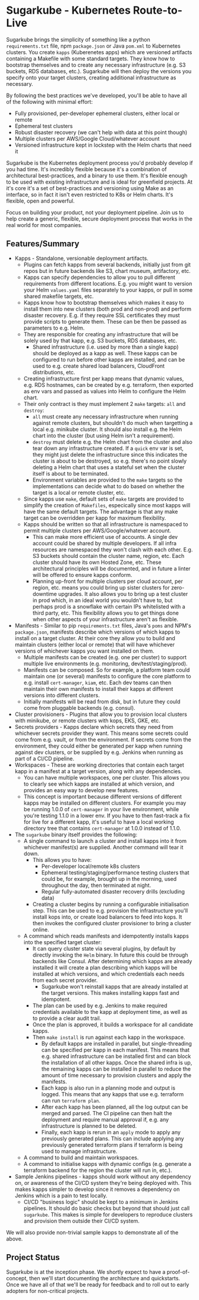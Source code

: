 # Sugarkube - Kubernetes Route-to-Live
Sugarkube brings the simplicity of something like a python `requirements.txt` file, npm `package.json` or Java `pom.xml` to Kubernetes clusters. You create `kapps` (Kuberenetes apps) which are versioned artifacts containing a Makefile with some standard targets. They know how to bootstrap themselves and to create any necessary infrastructure (e.g. S3 buckets, RDS databases, etc.). Sugarkube will then deploy the versions you specify onto your target clusters, creating additional infrastructure as necessary.

By following the best practices we've developed, you'll be able to have all of the following with minimal effort:

* Fully provisioned, per-developer ephemeral clusters, either local or remote
* Ephemeral test clusters
* Robust disaster recovery (we can't help with data at this point though)
* Multiple clusters per AWS/Google Cloud/whatever account
* Versioned infrastructure kept in lockstep with the Helm charts that need it

Sugarkube is the Kubernetes deployment process you'd probably develop if you had time. It's incredibly flexible because it's a combination of architectural best-practices, and a binary to use them. It's flexible enough to be used with existing infrastructure and is ideal for greenfield projects. At it's core it's a set of best-practices and versioning using Make as an interface, so in fact it isn't even restricted to K8s or Helm charts. It's flexible, open and powerful.

Focus on building your product, not your deployment pipeline. Join us to help create a generic, flexible, secure deployment process that works in the real world for most companies.

## Features/Summary

* Kapps - Standalone, versionable deployment artifacts.
  * Plugins can fetch kapps from several backends, initially just from git repos but in future backends like S3, chart museum, artifactory, etc.
  * Kapps can specify dependencies to allow you to pull different requirements from different locations. E.g. you might want to version your Helm `values.yaml` files separately to your kapps, or pull in some shared makefile targets, etc. 
  * Kapps know how to bootstrap themselves which makes it easy to install them into new clusters (both prod and non-prod) and perform disaster recovery. E.g. if they require SSL certificates they must provide scripts to generate them. These can be then be passed as parameters to e.g. Helm. 
  * They are responsible for creating any infrastructure that will be solely used by that kapp, e.g. S3 buckets, RDS databases, etc.
    * Shared infrastructure (i.e. used by more than a single kapp) should be deployed as a kapp as well. These kapps can be configured to run before other kapps are installed, and can be used to e.g. create shared load balancers, CloudFront distributions, etc.
  * Creating infrastructure first per kapp means that dynamic values, e.g. RDS hostnames, can be created by e.g. terraform, then exported as env vars and passed as values into Helm to configure the Helm chart.
  * Their only contract is they must implement 2 `make` targets: `all` and `destroy`:
    * `all` must create any necessary infrastructure when running against remote clusters, but shouldn't do much when targetting a local e.g. minikube cluster. It should also install e.g. the Helm chart into the cluster (but using Helm isn't a requirement).
    * `destroy` must delete e.g. the Helm chart from the cluster and also tear down any infrastructure created. If a `quick` env var is set, they might just delete the infrastructure since this indicates the cluster is about to be destroyed, so e.g. there's no point slowly deleting a Helm chart that uses a stateful set when the cluster itself is about to be terminated.
    * Environment variables are provided to the `make` targets so the implementations can decide what to do based on whether the target is a local or remote cluster, etc.
  * Since kapps use `make`, default sets of `make` targets are provided to simplify the creation of `Makefiles`, especically since most kapps will have the same default targets. The advantage is that any make target can be overridden per kapp for maximum flexibility.
  * Kapps should be written so that all infrastructure is namespaced to permit multiple clusters per AWS/Google/whatever account.
    * This can make more efficient use of accounts. A single dev account could be shared by multiple developers. If all infra resources are namespaced they won't clash with each other. E.g. S3 buckets should contain the cluster name, region, etc. Each cluster should have its own Hosted Zone, etc. These architectural principles will be documented, and in future a linter will be offered to ensure kapps conform.
    * Planning up-front for multiple clusters per cloud account, per region, etc. means you could bring up sister clusters for zero-downtime upgrades. It also allows you to bring up a test cluster in prod which, in an ideal world you wouldn't have to, but perhaps prod is a snowflake with certain IPs whitelisted with a third party, etc. This flexibility allows you to get things done when other aspects of your infrastructure aren't as flexible.
* Manifests - Similar to pip `requirements.txt` files, Java's `poms` and NPM's `package.json`, manifests describe which versions of which kapps to install on a target cluster. At their core they allow you to build and maintain clusters (either local or remote) that will have whichever versions of whichever kapps you want installed on them.
  * Multiple manifests can be created (e.g. one per cluster) to support multiple live environments (e.g. monitoring, dev/test/staging/prod). 
  * Manifests can be composed. So for example, a platform team could maintain one (or several) manifests to configure the core platform to e.g. install `cert-manager`, `kiam`, etc. Each dev teams can then maintain their own manifests to install their kapps at different versions into different clusters.
  * Initially manifests will be read from disk, but in future they could come from pluggable backends (e.g. consul).
* Cluster provisioners - Plugins that allow you to provision local clusters with minikube, or remote clusters with kops, EKS, GKE, etc.
* Secrets providers - Kapps declare which secrets they need from whichever secrets provider they want. This means some secrets could come from e.g. vault, or from the environment. If secrets come from the environment, they could either be generated per kapp when running against dev clusters, or be supplied by e.g. Jenkins when running as part of a CI/CD pipeline.
* Workspaces - These are working directories that contain each target kapp in a manifest at a target version, along with any dependencies. 
  * You can have multiple workspaces, one per cluster. This allows you to clearly see which kapps are installed at which version, and provides an easy way to develop new features. 
  * This concept is important because different versions of different kapps may be installed on different clusters. For example you may be running 1.0.0 of `cert-manager` in your live environment, while you're testing 1.1.0 in a lower env. If you have to then fast-track a fix for live for a different kapp, it's useful to have a local working directory tree that contains `cert-manager` at 1.0.0 instead of 1.1.0.
* The `sugarkube` binary itself provides the following:
  * A single command to launch a cluster and install kapps into it from whichever manifest(s) are supplied. Another command will tear it down. 
    * This allows you to have:
      * Per-developer local/remote k8s clusters
      * Ephemeral testing/staging/performance testing clusters that could be, for example, brought up in the morning, used throughout the day, then terminated at night.
      * Regular fully-automated disaster recovery drills (excluding data)
    * Creating a cluster begins by running a configurable initialisation step. This can be used to e.g. provision the infrastructure you'll install kops into, or create load balancers to feed into kops. It then invokes the configured cluster provisioner to bring a cluster online.
  * A command which reads manifests and idempotently installs kapps into the specified target cluster:
    * It can query cluster state via several plugins, by default by directly invoking the `Helm` binary. In future this could be through backends like Consul. After determining which kapps are already installed it will create a plan describing which kapps will be installed at which versions, and which credentials each needs from each secret provider. 
      * Sugarkube won't reinstall kapps that are already installed at the target versions. This makes installing kapps fast and idempotent.
    * The plan can be used by e.g. Jenkins to make required credentials available to the kapp at deployment time, as well as to provide a clear audit trail.
    * Once the plan is approved, it builds a workspace for all candidate kapps. 
    * Then `make install` is run against each kapp in the workspace. 
      * By default kapps are installed in parallel, but single-threading can be specified per kapp in each manifest. This means that e.g. shared infrastructure can be installed first and can block the installation of all other kapps. Once the shared infra is up, the remaining kapps can be installed in parallel to reduce the amount of time necessary to provision clusters and apply the manifests.
      * Each kapp is also run in a planning mode and output is logged. This means that any kapps that use e.g. terraform can run `terraform plan`. 
      * After each kapp has been planned, all the log output can be merged and parsed. The CI pipeline can then halt the deployment and require manual approval if, e.g. any infrastructure is planned to be deleted.
      * Finally, each kapp is rerun in an `apply` mode to apply any previously generated plans. This can include applying any previously generated terraform plans if terraform is being used to manage infrastructure.
  * A command to build and maintain workspaces.
  * A command to initialise kapps with dynamic configs (e.g. generate a terraform backend for the region the cluster will run in, etc.).
* Sample Jenkins pipelines - kapps should work without any dependency on, or awareness of the CI/CD system they're being deployed with. This makes kapps simpler to develop since it removes a dependency on Jenkins which is a pain to test locally.
  * CI/CD "business logic" should be kept to a minimum in Jenkins pipelines. It should do basic checks but beyond that should just call `sugarkube`. This makes is simple for developers to reproduce clusters and provision them outside their CI/CD system. 

We will also provide non-trivial sample kapps to demonstrate all of the above.

## Project Status
Sugarkube is at the inception phase. We shortly expect to have a proof-of-concept, then we'll start documenting the architecture and quickstarts. Once we have all of that we'll be ready for feedback and to roll out to early adopters for non-critical projects.

